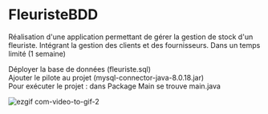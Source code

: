 # FleuristeBDD

Réalisation d'une application permettant de gérer la gestion de stock d'un fleuriste. Intégrant la gestion des clients et des fournisseurs. Dans un temps limité (1 semaine)

Déployer la base de données (fleuriste.sql)     
Ajouter le pilote au projet (mysql-connector-java-8.0.18.jar)   
Pour exécuter le projet : dans Package Main se trouve main.java  

![ezgif com-video-to-gif-2](https://user-images.githubusercontent.com/57462792/70751951-e624dd00-1d31-11ea-9c67-1090d614b537.gif)
